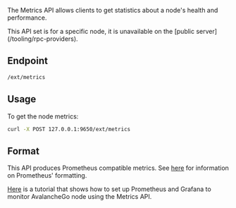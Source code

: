 The Metrics API allows clients to get statistics about a node's health and performance.

<Callout title="Note">
This API set is for a specific node, it is unavailable on the [public server](/tooling/rpc-providers).
</Callout>

## Endpoint

```sh
/ext/metrics
```

## Usage

To get the node metrics:

```sh
curl -X POST 127.0.0.1:9650/ext/metrics
```

## Format

This API produces Prometheus compatible metrics. See [here](https://github.com/prometheus/docs/blob/master/content/docs/instrumenting/exposition_formats.md) for information on Prometheus' formatting.

[Here](/nodes/maintain/monitoring) is a tutorial that shows how to set up Prometheus and Grafana to monitor AvalancheGo node using the Metrics API.
